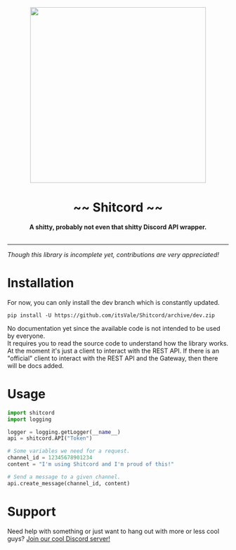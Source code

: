 <div align="center">
    <img src="https://user-images.githubusercontent.com/38182450/46910084-abad8d80-cf3e-11e8-9be3-09c9078b2c3a.png" width="400px" />
    <h1>~~ Shitcord ~~</h1>
    <strong>A shitty, probably not even that shitty Discord API wrapper.</strong>
    <br><br>
    <hr>
</div>

_Though this library is incomplete yet, contributions are very appreciated!_

# Installation
For now, you can only install the dev branch which is constantly updated.
```
pip install -U https://github.com/itsVale/Shitcord/archive/dev.zip
```

No documentation yet since the available code is not intended to be used by everyone.  
It requires you to read the source code to understand how the library works. At the moment it's just
a client to interact with the REST API. If there is an "official" client to interact with the REST API
and the Gateway, then there will be docs added.

# Usage
```python
import shitcord
import logging

logger = logging.getLogger(__name__)
api = shitcord.API("Token")

# Some variables we need for a request.
channel_id = 12345678901234
content = "I'm using Shitcord and I'm proud of this!"

# Send a message to a given channel.
api.create_message(channel_id, content)
```

# Support
Need help with something or just want to hang out with more or less cool guys? [Join our cool Discord server!](https://discord.gg/HbKGrVT)